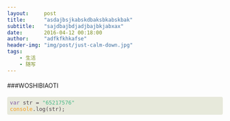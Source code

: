 ```yaml
---
layout:     post
title:      "asdajbsjkabskdbaksbkabskbak"
subtitle:   "sajdbajbdjadjbajbkjabxax"
date:       2016-04-12 00:18:00 
author:     "adfkfkhkafse"
header-img: "img/post/just-calm-down.jpg"
tags:
    - 生活
    - 随写
---
```

	
<div class="preview"><p style="margin-top: 0; margin-right: 0; margin-bottom: 10px; margin-left: 0; line-height: 1.8em;">###WOSHIBIAOTI</p>
<pre style="word-wrap: break-word;"><code class="language-javascript hljs" style="background-color: #D6DBDF; border: 0; border-radius: 4px; color: #4f424c; font-size: 90%; padding-top: 0.5em; padding-right: 0.5em; padding-bottom: 0.5em; padding-left: 0.5em; display: block; overflow-x: auto; background: #e7e9db; -webkit-text-size-adjust: none;"><span class="hljs-keyword" style="color: #815ba4;">var</span> str = <span class="hljs-string" style="color: #48b685;">"65217576"</span>
<span class="hljs-built_in" style="color: #f99b15;">console</span>.log(str);
</code></pre>
</div>
